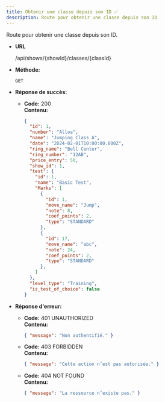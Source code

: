 ```yaml
---
title: Obtenir une classe depuis son ID ✅
description: Route pour obtenir une classe depuis son ID
---
```


Route pour obtenir une classe depuis son ID.

- **URL**

  /api/shows/{showId}/classes/{classId}

- **Méthode:**

  `GET`

- **Réponse de succès:**
  - **Code:** 200 <br />
    **Contenu:**
    ```json
    {
      "id": 1,
      "number": "Alloa",
      "name": "Jumping Class A",
      "date": "2024-02-01T10:00:00.000Z",
      "ring_name": "Bell Center",
      "ring_number": "12AB",
      "price_entry": 50,
      "show_id": 1,
      "test": {
        "id": 1,
        "name": "Basic Test",
        "Marks": [
          {
            "id": 1,
            "move_name": "Jump",
            "note": 8,
            "coef_points": 2,
            "type": "STANDARD"
          },
          {
            "id": 17,
            "move_name": "abc",
            "note": 24,
            "coef_points": 2,
            "type": "STANDARD"
          },
        ]
      },
      "level_type": "Training",
      "is_test_of_choice": false
    }
    ```

* **Réponse d'erreur:**

  * **Code:** 401 UNAUTHORIZED <br />
    **Contenu:** 
    ```json
    { "message": "Non authentifié." }
    ```

  * **Code:** 403 FORBIDDEN <br />
    **Contenu:** 
    ```json
    { "message": "Cette action n’est pas autorisée." }
    ```

  * **Code:** 404 NOT FOUND <br />
    **Contenu:** 
    ```json
    { "message": "La ressource n’existe pas." }
    ```
 
